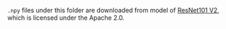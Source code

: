 `.npy` files under this folder are downloaded from model of [ResNet101 V2](https://storage.googleapis.com/download.tensorflow.org/models/tflite_11_05_08/resnet_v2_101.tgz), which is licensed under the Apache 2.0.